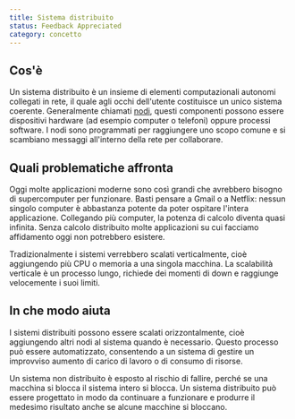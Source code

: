 ```yaml
---
title: Sistema distribuito
status: Feedback Appreciated
category: concetto
---
```


## Cos'è

Un sistema distribuito è un insieme di elementi computazionali autonomi collegati in rete, il quale agli occhi dell'utente costituisce un unico sistema coerente. Generalmente chiamati [nodi](/it/nodes/), questi componenti possono essere dispositivi hardware (ad esempio computer o telefoni) oppure processi software. I nodi sono programmati per raggiungere uno scopo comune e si scambiano messaggi all'interno della rete per collaborare.

## Quali problematiche affronta

Oggi molte applicazioni moderne sono così grandi che avrebbero bisogno di supercomputer per funzionare. Basti pensare a Gmail o a Netflix: nessun singolo computer è abbastanza potente da poter ospitare l'intera applicazione. Collegando più computer, la potenza di calcolo diventa quasi infinita. Senza calcolo distribuito molte applicazioni su cui facciamo affidamento oggi non potrebbero esistere.

Tradizionalmente i sistemi verrebbero scalati verticalmente, cioè aggiungendo più CPU o memoria a una singola macchina. La scalabilità verticale è un processo lungo, richiede dei momenti di down e raggiunge velocemente i suoi limiti.

## In che modo aiuta

I sistemi distribuiti possono essere scalati orizzontalmente, cioè aggiungendo altri nodi al sistema quando è necessario. Questo processo può essere automatizzato, consentendo a un sistema di gestire un improvviso aumento di carico di lavoro o di consumo di risorse.

Un sistema non distribuito è esposto al rischio di fallire, perché se una macchina si blocca il sistema intero si blocca. Un sistema distribuito può essere progettato in modo da continuare a funzionare e produrre il medesimo risultato anche se alcune macchine si bloccano.

